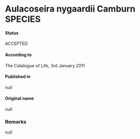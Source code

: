 Aulacoseira nygaardii Camburn SPECIES
=======

#### Status
ACCEPTED

#### According to
The Catalogue of Life, 3rd January 2011

#### Published in
null

#### Original name
null

### Remarks
null